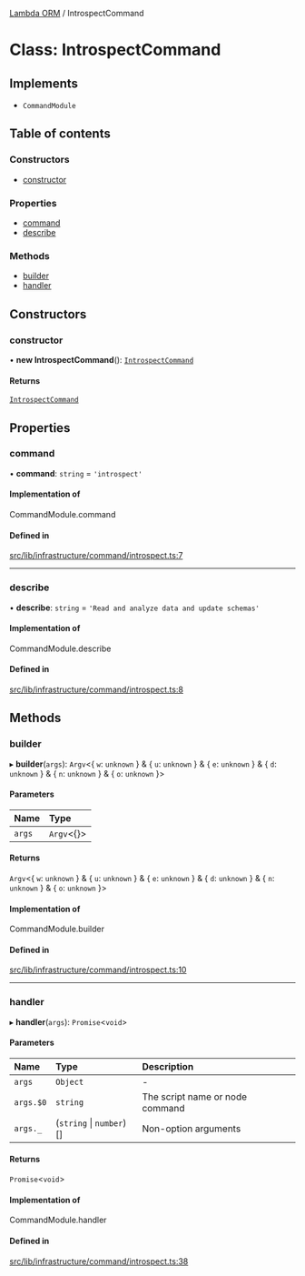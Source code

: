 [Lambda ORM](../README.md) / IntrospectCommand

# Class: IntrospectCommand

## Implements

- `CommandModule`

## Table of contents

### Constructors

- [constructor](IntrospectCommand.md#constructor)

### Properties

- [command](IntrospectCommand.md#command)
- [describe](IntrospectCommand.md#describe)

### Methods

- [builder](IntrospectCommand.md#builder)
- [handler](IntrospectCommand.md#handler)

## Constructors

### constructor

• **new IntrospectCommand**(): [`IntrospectCommand`](IntrospectCommand.md)

#### Returns

[`IntrospectCommand`](IntrospectCommand.md)

## Properties

### command

• **command**: `string` = `'introspect'`

#### Implementation of

CommandModule.command

#### Defined in

[src/lib/infrastructure/command/introspect.ts:7](https://github.com/lambda-orm/lambdaorm-cli/blob/94ec9d1f8b81f6b4ae4a7409478ad6a2a53b5d17/src/lib/infrastructure/command/introspect.ts#L7)

___

### describe

• **describe**: `string` = `'Read and analyze data and update schemas'`

#### Implementation of

CommandModule.describe

#### Defined in

[src/lib/infrastructure/command/introspect.ts:8](https://github.com/lambda-orm/lambdaorm-cli/blob/94ec9d1f8b81f6b4ae4a7409478ad6a2a53b5d17/src/lib/infrastructure/command/introspect.ts#L8)

## Methods

### builder

▸ **builder**(`args`): `Argv`\<\{ `w`: `unknown`  } & \{ `u`: `unknown`  } & \{ `e`: `unknown`  } & \{ `d`: `unknown`  } & \{ `n`: `unknown`  } & \{ `o`: `unknown`  }\>

#### Parameters

| Name | Type |
| :------ | :------ |
| `args` | `Argv`\<{}\> |

#### Returns

`Argv`\<\{ `w`: `unknown`  } & \{ `u`: `unknown`  } & \{ `e`: `unknown`  } & \{ `d`: `unknown`  } & \{ `n`: `unknown`  } & \{ `o`: `unknown`  }\>

#### Implementation of

CommandModule.builder

#### Defined in

[src/lib/infrastructure/command/introspect.ts:10](https://github.com/lambda-orm/lambdaorm-cli/blob/94ec9d1f8b81f6b4ae4a7409478ad6a2a53b5d17/src/lib/infrastructure/command/introspect.ts#L10)

___

### handler

▸ **handler**(`args`): `Promise`\<`void`\>

#### Parameters

| Name | Type | Description |
| :------ | :------ | :------ |
| `args` | `Object` | - |
| `args.$0` | `string` | The script name or node command |
| `args._` | (`string` \| `number`)[] | Non-option arguments |

#### Returns

`Promise`\<`void`\>

#### Implementation of

CommandModule.handler

#### Defined in

[src/lib/infrastructure/command/introspect.ts:38](https://github.com/lambda-orm/lambdaorm-cli/blob/94ec9d1f8b81f6b4ae4a7409478ad6a2a53b5d17/src/lib/infrastructure/command/introspect.ts#L38)
